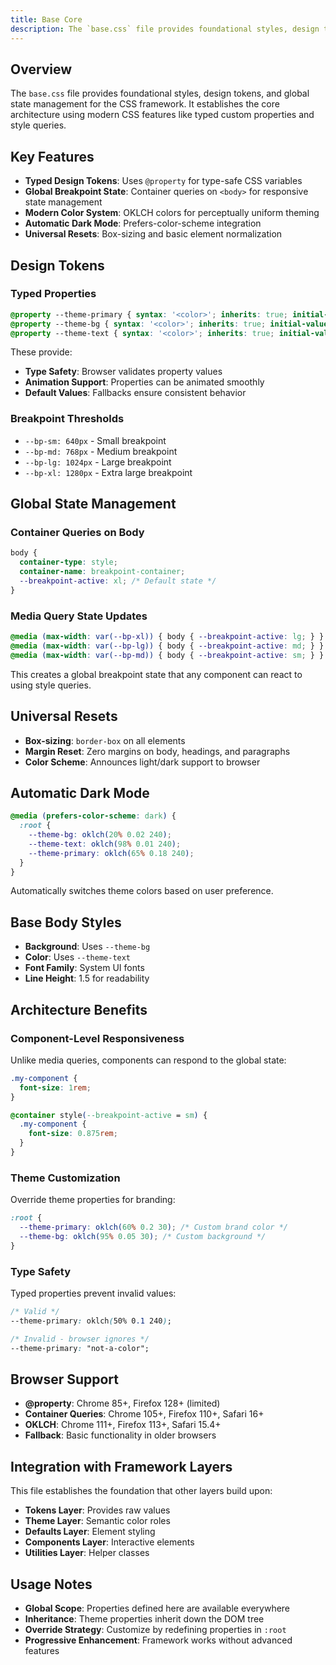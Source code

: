 ```yaml
---
title: Base Core
description: The `base.css` file provides foundational styles, design tokens, and global state management for the CSS framework. It establishes the core architecture using m
---
```


## Overview
The `base.css` file provides foundational styles, design tokens, and global state management for the CSS framework. It establishes the core architecture using modern CSS features like typed custom properties and style queries.

## Key Features
- **Typed Design Tokens**: Uses `@property` for type-safe CSS variables
- **Global Breakpoint State**: Container queries on `<body>` for responsive state management
- **Modern Color System**: OKLCH colors for perceptually uniform theming
- **Automatic Dark Mode**: Prefers-color-scheme integration
- **Universal Resets**: Box-sizing and basic element normalization

## Design Tokens

### Typed Properties
```css
@property --theme-primary { syntax: '<color>'; inherits: true; initial-value: oklch(55% 0.15 240); }
@property --theme-bg { syntax: '<color>'; inherits: true; initial-value: oklch(98% 0.01 240); }
@property --theme-text { syntax: '<color>'; inherits: true; initial-value: oklch(20% 0.02 240); }
```

These provide:
- **Type Safety**: Browser validates property values
- **Animation Support**: Properties can be animated smoothly
- **Default Values**: Fallbacks ensure consistent behavior

### Breakpoint Thresholds
- `--bp-sm: 640px` - Small breakpoint
- `--bp-md: 768px` - Medium breakpoint
- `--bp-lg: 1024px` - Large breakpoint
- `--bp-xl: 1280px` - Extra large breakpoint

## Global State Management

### Container Queries on Body
```css
body {
  container-type: style;
  container-name: breakpoint-container;
  --breakpoint-active: xl; /* Default state */
}
```

### Media Query State Updates
```css
@media (max-width: var(--bp-xl)) { body { --breakpoint-active: lg; } }
@media (max-width: var(--bp-lg)) { body { --breakpoint-active: md; } }
@media (max-width: var(--bp-md)) { body { --breakpoint-active: sm; } }
```

This creates a global breakpoint state that any component can react to using style queries.

## Universal Resets
- **Box-sizing**: `border-box` on all elements
- **Margin Reset**: Zero margins on body, headings, and paragraphs
- **Color Scheme**: Announces light/dark support to browser

## Automatic Dark Mode
```css
@media (prefers-color-scheme: dark) {
  :root {
    --theme-bg: oklch(20% 0.02 240);
    --theme-text: oklch(98% 0.01 240);
    --theme-primary: oklch(65% 0.18 240);
  }
}
```

Automatically switches theme colors based on user preference.

## Base Body Styles
- **Background**: Uses `--theme-bg`
- **Color**: Uses `--theme-text`
- **Font Family**: System UI fonts
- **Line Height**: 1.5 for readability

## Architecture Benefits

### Component-Level Responsiveness
Unlike media queries, components can respond to the global state:
```css
.my-component {
  font-size: 1rem;
}

@container style(--breakpoint-active = sm) {
  .my-component {
    font-size: 0.875rem;
  }
}
```

### Theme Customization
Override theme properties for branding:
```css
:root {
  --theme-primary: oklch(60% 0.2 30); /* Custom brand color */
  --theme-bg: oklch(95% 0.05 30); /* Custom background */
}
```

### Type Safety
Typed properties prevent invalid values:
```css
/* Valid */
--theme-primary: oklch(50% 0.1 240);

/* Invalid - browser ignores */
--theme-primary: "not-a-color";
```

## Browser Support
- **@property**: Chrome 85+, Firefox 128+ (limited)
- **Container Queries**: Chrome 105+, Firefox 110+, Safari 16+
- **OKLCH**: Chrome 111+, Firefox 113+, Safari 15.4+
- **Fallback**: Basic functionality in older browsers

## Integration with Framework Layers
This file establishes the foundation that other layers build upon:
- **Tokens Layer**: Provides raw values
- **Theme Layer**: Semantic color roles
- **Defaults Layer**: Element styling
- **Components Layer**: Interactive elements
- **Utilities Layer**: Helper classes

## Usage Notes
- **Global Scope**: Properties defined here are available everywhere
- **Inheritance**: Theme properties inherit down the DOM tree
- **Override Strategy**: Customize by redefining properties in `:root`
- **Progressive Enhancement**: Framework works without advanced features